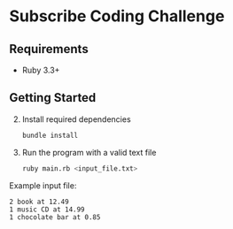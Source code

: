 # Subscribe Coding Challenge 

## Requirements
- Ruby 3.3+

## Getting Started
2. Install required dependencies
   ```bash
   bundle install
   ```

3. Run the program with a valid text file
   ```bash
   ruby main.rb <input_file.txt>
   ```

Example input file:
```
2 book at 12.49
1 music CD at 14.99
1 chocolate bar at 0.85
```
